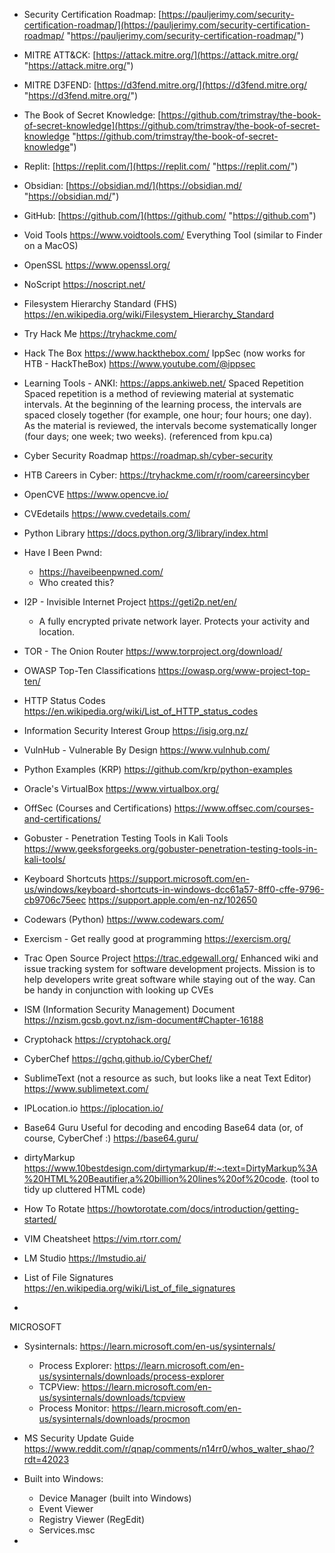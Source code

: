 -  Security Certification Roadmap: 
   [https://pauljerimy.com/security-certification-roadmap/](https://pauljerimy.com/security-certification-roadmap/ "https://pauljerimy.com/security-certification-roadmap/")
   
-  MITRE ATT&CK: 
   [https://attack.mitre.org/](https://attack.mitre.org/ "https://attack.mitre.org/")
   
-  MITRE D3FEND: 
   [https://d3fend.mitre.org/](https://d3fend.mitre.org/ "https://d3fend.mitre.org/")
   
-  The Book of Secret Knowledge: 
   [https://github.com/trimstray/the-book-of-secret-knowledge](https://github.com/trimstray/the-book-of-secret-knowledge "https://github.com/trimstray/the-book-of-secret-knowledge")
   
-  Replit: 
   [https://replit.com/](https://replit.com/ "https://replit.com/")
   
-  Obsidian: 
   [https://obsidian.md/](https://obsidian.md/ "https://obsidian.md/") 
   
-  GitHub:
   [https://github.com/](https://github.com/ "https://github.com")
   
-  Void Tools
   https://www.voidtools.com/
	   Everything Tool (similar to Finder on a MacOS)
	   
-  OpenSSL
   https://www.openssl.org/
   
-  NoScript
    https://noscript.net/
    
-  Filesystem Hierarchy Standard (FHS)
    https://en.wikipedia.org/wiki/Filesystem_Hierarchy_Standard
    
-  Try Hack Me
	https://tryhackme.com/
	
-  Hack The Box
	https://www.hackthebox.com/
	IppSec (now works for HTB - HackTheBox)
	https://www.youtube.com/@ippsec
	
-  Learning Tools - ANKI:
    https://apps.ankiweb.net/
    Spaced Repetition
    Spaced repetition is a method of reviewing material at systematic intervals. At the beginning of the learning process, the intervals are spaced closely together (for example, one hour; four hours; one day). As the material is reviewed, the intervals become systematically longer (four days; one week; two weeks). (referenced from kpu.ca)
    
-  Cyber Security Roadmap
	https://roadmap.sh/cyber-security

-  HTB Careers in Cyber:
    https://tryhackme.com/r/room/careersincyber
    
-  OpenCVE
	https://www.opencve.io/

- CVEdetails
	https://www.cvedetails.com/
	
-  Python Library
    https://docs.python.org/3/library/index.html
    
-  Have I Been Pwnd:
	- https://haveibeenpwned.com/
	- Who created this?
	  
-  I2P - Invisible Internet Project
	https://geti2p.net/en/
	- A fully encrypted private network layer. Protects your activity and location. 
    
-  TOR - The Onion Router
	https://www.torproject.org/download/

-  OWASP Top-Ten Classifications
	https://owasp.org/www-project-top-ten/
	
-  HTTP Status Codes
    https://en.wikipedia.org/wiki/List_of_HTTP_status_codes

-  Information Security Interest Group
    https://isig.org.nz/

-  VulnHub - Vulnerable By Design
    https://www.vulnhub.com/

-  Python Examples (KRP)
	https://github.com/krp/python-examples

-  Oracle's VirtualBox
    https://www.virtualbox.org/

-  OffSec (Courses and Certifications)
	https://www.offsec.com/courses-and-certifications/
	
-  Gobuster - Penetration Testing Tools in Kali Tools
	https://www.geeksforgeeks.org/gobuster-penetration-testing-tools-in-kali-tools/

-  Keyboard Shortcuts
	https://support.microsoft.com/en-us/windows/keyboard-shortcuts-in-windows-dcc61a57-8ff0-cffe-9796-cb9706c75eec
	https://support.apple.com/en-nz/102650

-  Codewars (Python)
	https://www.codewars.com/

- Exercism - Get really good at programming
    https://exercism.org/

- Trac Open Source Project
    https://trac.edgewall.org/
	Enhanced wiki and issue tracking system for software development projects. Mission is to help developers write great software while staying out of the way. Can be handy in conjunction with looking up CVEs

- ISM (Information Security Management) Document
  https://nzism.gcsb.govt.nz/ism-document#Chapter-16188

- Cryptohack
  https://cryptohack.org/

- CyberChef
  https://gchq.github.io/CyberChef/

- SublimeText 
  (not a resource as such, but looks like a neat Text Editor)
  https://www.sublimetext.com/

- IPLocation.io
  https://iplocation.io/
  
- Base64 Guru
  Useful for decoding and encoding Base64 data (or, of course, CyberChef :) 
  https://base64.guru/
  
- dirtyMarkup
  https://www.10bestdesign.com/dirtymarkup/#:~:text=DirtyMarkup%3A%20HTML%20Beautifier,a%20billion%20lines%20of%20code.
  (tool to tidy up cluttered HTML code)

- How To Rotate
  https://howtorotate.com/docs/introduction/getting-started/

- VIM Cheatsheet
  https://vim.rtorr.com/

- LM Studio
  https://lmstudio.ai/

- List of File Signatures
  https://en.wikipedia.org/wiki/List_of_file_signatures

- 


MICROSOFT

- Sysinternals: 
  https://learn.microsoft.com/en-us/sysinternals/
	- Process Explorer: https://learn.microsoft.com/en-us/sysinternals/downloads/process-explorer
	- TCPView: https://learn.microsoft.com/en-us/sysinternals/downloads/tcpview
	- Process Monitor: https://learn.microsoft.com/en-us/sysinternals/downloads/procmon
- MS Security Update Guide
    https://www.reddit.com/r/qnap/comments/n14rr0/whos_walter_shao/?rdt=42023
	  
- Built into Windows:
	- Device Manager (built into Windows)
	- Event Viewer
	- Registry Viewer (RegEdit)
	- Services.msc
- 
	  
   
   
   


